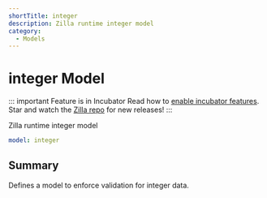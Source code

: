 ```yaml
---
shortTitle: integer
description: Zilla runtime integer model
category:
  - Models
---
```


# integer Model

::: important Feature is in Incubator
Read how to [enable incubator features](../../../how-tos/install.md#enable-incubator-features). Star and watch the [Zilla repo](https://github.com/aklivity/zilla/releases) for new releases!
:::

Zilla runtime integer model

```yaml {1}
model: integer
```

## Summary

Defines a model to enforce validation for integer data.
